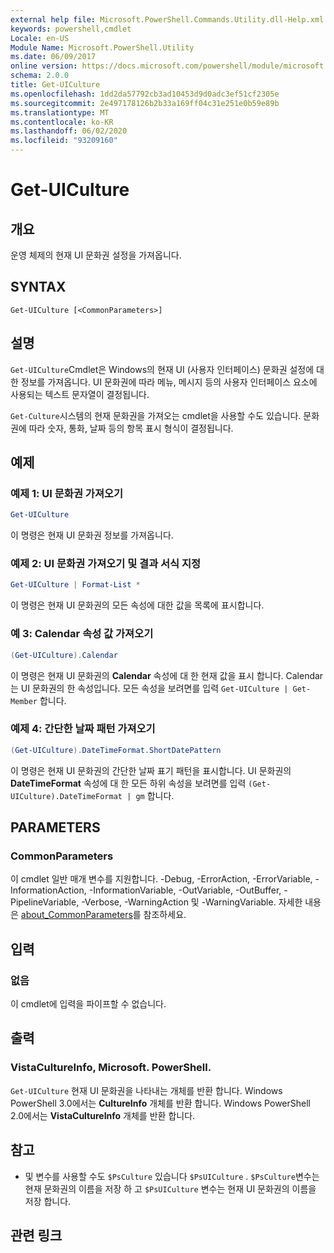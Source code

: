 ```yaml
---
external help file: Microsoft.PowerShell.Commands.Utility.dll-Help.xml
keywords: powershell,cmdlet
Locale: en-US
Module Name: Microsoft.PowerShell.Utility
ms.date: 06/09/2017
online version: https://docs.microsoft.com/powershell/module/microsoft.powershell.utility/get-uiculture?view=powershell-6&WT.mc_id=ps-gethelp
schema: 2.0.0
title: Get-UICulture
ms.openlocfilehash: 1dd2da57792cb3ad10453d9d0adc3ef51cf2305e
ms.sourcegitcommit: 2e497178126b2b33a169ff04c31e251e0b59e89b
ms.translationtype: MT
ms.contentlocale: ko-KR
ms.lasthandoff: 06/02/2020
ms.locfileid: "93209160"
---
```

# Get-UICulture

## 개요
운영 체제의 현재 UI 문화권 설정을 가져옵니다.

## SYNTAX

```
Get-UICulture [<CommonParameters>]
```

## 설명

`Get-UICulture`Cmdlet은 Windows의 현재 UI (사용자 인터페이스) 문화권 설정에 대 한 정보를 가져옵니다.
UI 문화권에 따라 메뉴, 메시지 등의 사용자 인터페이스 요소에 사용되는 텍스트 문자열이 결정됩니다.

`Get-Culture`시스템의 현재 문화권을 가져오는 cmdlet을 사용할 수도 있습니다.
문화권에 따라 숫자, 통화, 날짜 등의 항목 표시 형식이 결정됩니다.

## 예제

### 예제 1: UI 문화권 가져오기

```powershell
Get-UICulture
```

이 명령은 현재 UI 문화권 정보를 가져옵니다.

### 예제 2: UI 문화권 가져오기 및 결과 서식 지정

```powershell
Get-UICulture | Format-List *
```

이 명령은 현재 UI 문화권의 모든 속성에 대한 값을 목록에 표시합니다.

### 예 3: Calendar 속성 값 가져오기

```powershell
(Get-UICulture).Calendar
```

이 명령은 현재 UI 문화권의 **Calendar** 속성에 대 한 현재 값을 표시 합니다.
Calendar는 UI 문화권의 한 속성입니다.
모든 속성을 보려면를 입력 `Get-UICulture | Get-Member` 합니다.

### 예제 4: 간단한 날짜 패턴 가져오기

```powershell
(Get-UICulture).DateTimeFormat.ShortDatePattern
```

이 명령은 현재 UI 문화권의 간단한 날짜 표기 패턴을 표시합니다.
UI 문화권의 **DateTimeFormat** 속성에 대 한 모든 하위 속성을 보려면를 입력 `(Get-UICulture).DateTimeFormat | gm` 합니다.

## PARAMETERS

### CommonParameters

이 cmdlet 일반 매개 변수를 지원합니다. -Debug, -ErrorAction, -ErrorVariable, -InformationAction, -InformationVariable, -OutVariable, -OutBuffer, -PipelineVariable, -Verbose, -WarningAction 및 -WarningVariable. 자세한 내용은 [about_CommonParameters](../Microsoft.PowerShell.Core/About/about_CommonParameters.md)를 참조하세요.

## 입력

### 없음

이 cmdlet에 입력을 파이프할 수 없습니다.

## 출력

### VistaCultureInfo, Microsoft. PowerShell.

`Get-UICulture` 현재 UI 문화권을 나타내는 개체를 반환 합니다.
Windows PowerShell 3.0에서는 **CultureInfo** 개체를 반환 합니다.
Windows PowerShell 2.0에서는 **VistaCultureInfo** 개체를 반환 합니다.

## 참고

- 및 변수를 사용할 수도 `$PsCulture` 있습니다 `$PsUICulture` . `$PsCulture`변수는 현재 문화권의 이름을 저장 하 고 `$PsUICulture` 변수는 현재 UI 문화권의 이름을 저장 합니다.

## 관련 링크

